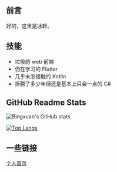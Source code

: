 ## 前言

好的，这里是冰轩。

## 技能

- 垃圾的 web 前端
- 仍在学习的 Flutter
- 几乎未怎接触的 Kotlin
- 折腾了多少年但还是基本上只会一点的 C#

## GitHub Readme Stats

![Bingxuan's GitHub stats](https://github-readme-stats.vercel.app/api?username=bingxuanbaka)

[![Top Langs](https://github-readme-stats.vercel.app/api/top-langs/?username=bingxuanbaka&layout=compact)](https://github.com/anuraghazra/github-readme-stats)

## 一些链接

[个人首页](https://www.bingxuan.org) 
